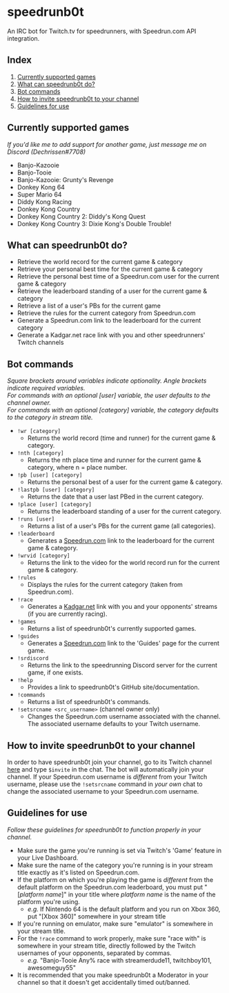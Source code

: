# speedrunb0t
An IRC bot for Twitch.tv for speedrunners, with Speedrun.com API integration.

## Index
1. [Currently supported games](#currently-supported-games)
2. [What can speedrunb0t do?](#what-can-speedrunb0t-do)
3. [Bot commands](#bot-commands)
4. [How to invite speedrunb0t to your channel](#how-to-invite-speedrunb0t-to-your-channel)
5. [Guidelines for use](#guidelines-for-use)

## Currently supported games
*If you'd like me to add support for another game, just message me on Discord (Dechrissen#7708)*
- Banjo-Kazooie
- Banjo-Tooie
- Banjo-Kazooie: Grunty's Revenge
- Donkey Kong 64
- Super Mario 64
- Diddy Kong Racing
- Donkey Kong Country
- Donkey Kong Country 2: Diddy's Kong Quest
- Donkey Kong Country 3: Dixie Kong's Double Trouble!

## What can speedrunb0t do?
- Retrieve the world record for the current game & category
- Retrieve your personal best time for the current game & category
- Retrieve the personal best time of a Speedrun.com user for the current game & category
- Retrieve the leaderboard standing of a user for the current game & category
- Retrieve a list of a user's PBs for the current game
- Retrieve the rules for the current category from Speedrun.com
- Generate a Speedrun.com link to the leaderboard for the current category
- Generate a Kadgar.net race link with you and other speedrunners' Twitch channels

## Bot commands
*Square brackets around variables indicate optionality. Angle brackets indicate required variables.*  
*For commands with an optional [user] variable, the user defaults to the channel owner.*  
*For commands with an optional [category] variable, the category defaults to the category in stream title.*
- `!wr [category]`
    - Returns the world record (time and runner) for the current game & category.
- `!nth [category]`
    - Returns the nth place time and runner for the current game & category, where n = place number.
- `!pb [user] [category]`
    - Returns the personal best of a user for the current game & category.
- `!lastpb [user] [category]`
    - Returns the date that a user last PBed in the current category.
- `!place [user] [category]`
    - Returns the leaderboard standing of a user for the current category.
- `!runs [user]`
    - Returns a list of a user's PBs for the current game (all categories).
- `!leaderboard`
    - Generates a [Speedrun.com](https://www.speedrun.com/) link to the leaderboard for the current game & category.
- `!wrvid [category]`
    - Returns the link to the video for the world record run for the current game & category.
- `!rules`
    - Displays the rules for the current category (taken from Speedrun.com).
- `!race`
    - Generates a [Kadgar.net](http://kadgar.net) link with you and your opponents' streams (if you are currently racing).
- `!games`
    - Returns a list of speedrunb0t's currently supported games.
- `!guides`
    - Generates a [Speedrun.com](https://www.speedrun.com/) link to the 'Guides' page for the current game.
- `!srdiscord`
    - Returns the link to the speedrunning Discord server for the current game, if one exists.
- `!help`
    - Provides a link to speedrunb0t's GitHub site/documentation.
- `!commands`
    - Returns a list of speedrunb0t's commands.
- `!setsrcname <src_username>` (channel owner only)
    - Changes the Speedrun.com username associated with the channel. The associated username defaults to your Twitch username.

## How to invite speedrunb0t to your channel
In order to have speedrunb0t join your channel, go to its Twitch channel [here](https://www.twitch.tv/speedrunb0t) and type `$invite` in the chat. The bot will automatically join your channel. If your Speedrun.com username is *different* from your Twitch username, please use the `!setsrcname` command in *your own* chat to change the associated username to your Speedrun.com username.

## Guidelines for use
*Follow these guidelines for speedrunb0t to function properly in your channel.*
- Make sure the game you're running is set via Twitch's 'Game' feature in your Live Dashboard.
- Make sure the name of the category you're running is in your stream title exactly as it's listed on Speedrun.com.
- If the platform on which you're playing the game is *different* from the default platform on the Speedrun.com leaderboard, you must put "[*platform name*]" in your title where *platform name* is the name of the platform you're using.
    - *e.g.* If Nintendo 64 is the default platform and you run on Xbox 360, put "[Xbox 360]" somewhere in your stream title
- If you're running on emulator, make sure "emulator" is somewhere in your stream title.
- For the `!race` command to work properly, make sure "race with" is somewhere in your stream title, directly followed by the Twitch usernames of your opponents, separated by commas.
    - *e.g.* "Banjo-Tooie Any% race with streamerdude11, twitchboy101, awesomeguy55"
- It is recommended that you make speedrunb0t a Moderator in your channel so that it doesn't get accidentally timed out/banned.
